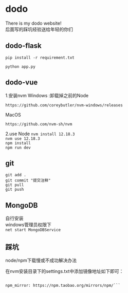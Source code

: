 # dodo

There is my dodo website!  
后面写的踩坑经验送给年轻的你们

## dodo-flask

`pip install -r requirement.txt`

`python app.py`

## dodo-vue

1.安装nvm
Windows :卸载掉之前的Node

`https://github.com/coreybutler/nvm-windows/releases`

MacOS

`https://github.com/nvm-sh/nvm`

2.use Node
`nvm install 12.18.3`  
`nvm use 12.18.3`  
`npm install`  
`npm run dev`  

## git

`git add .`  
`git commit "提交注释"`  
`git pull`  
`git push`  

## MongoDB

自行安装  
windows管理员权限下  
`net start MongoDBService`

## 踩坑

node/npm下载慢或不成功解决办法

在nvm安装目录下的settings.txt中添加镜像地址如下即可：

```node_mirror: https://npm.taobao.org/mirrors/node/

npm_mirror: https://npm.taobao.org/mirrors/npm/```
